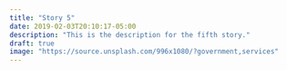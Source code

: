 ```yaml
---
title: "Story 5"
date: 2019-02-03T20:10:17-05:00
description: "This is the description for the fifth story."
draft: true
image: "https://source.unsplash.com/996x1080/?government,services"
---
```

